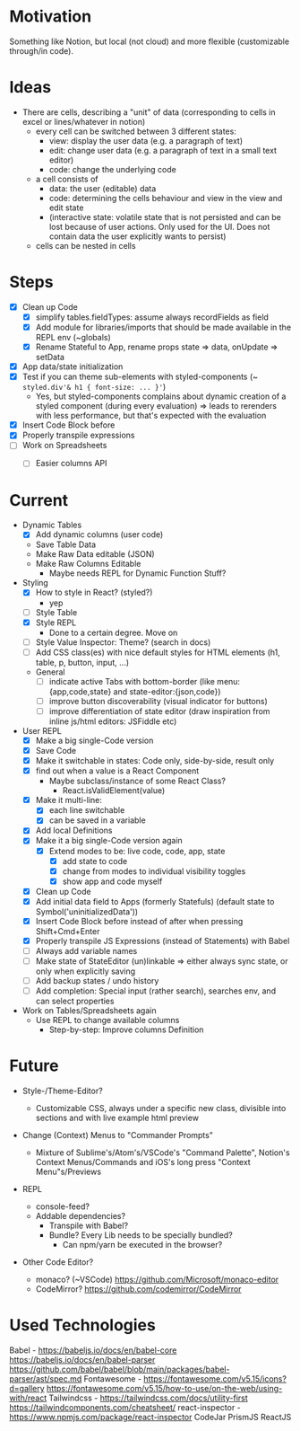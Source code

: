 # Motivation

Something like Notion, but local (not cloud) and more flexible (customizable through/in code).


# Ideas

- There are cells, describing a "unit" of data (corresponding to cells in excel or lines/whatever in notion)
    - every cell can be switched between 3 different states:
        - view: display the user data (e.g. a paragraph of text)
        - edit: change user data (e.g. a paragraph of text in a small text editor)
        - code: change the underlying code
    - a cell consists of
        - data: the user (editable) data
        - code: determining the cells behaviour and view in the view and edit state
        - (interactive state: volatile state that is not persisted and can be lost because of user actions. Only used for the UI. Does not contain data the user explicitly wants to persist)
    - cells can be nested in cells


# Steps

- [x] Clean up Code
    - [x] simplify tables.fieldTypes: assume always recordFields as field
    - [x] Add module for libraries/imports that should be made available in the REPL env (~globals)
    - [x] Rename Stateful to App, rename props state => data, onUpdate => setData
- [x] App data/state initialization
- [x] Test if you can theme sub-elements with styled-components (~ `styled.div'& h1 { font-size: ... }'`)
    * Yes, but styled-components complains about dynamic creation of a styled component (during every evaluation)
        => leads to rerenders with less performance, but that's expected with the evaluation
- [x] Insert Code Block before
- [x] Properly transpile expressions
- [ ] Work on Spreadsheets
    - [ ] Easier columns API


# Current

* Dynamic Tables
    - [x] Add dynamic columns (user code)
    * Save Table Data
    * Make Raw Data editable (JSON)
    * Make Raw Columns Editable
        * Maybe needs REPL for Dynamic Function Stuff?
* Styling
    - [x] How to style in React? (styled?)
        - yep
    - [ ] Style Table
    - [x] Style REPL
        * Done to a certain degree. Move on
    - [ ] Style Value Inspector: Theme? (search in docs)
    - [ ] Add CSS class(es) with nice default styles for HTML elements (h1, table, p, button, input, ...)
    * General
        - [ ] indicate active Tabs with bottom-border (like menu:{app,code,state} and state-editor:{json,code})
        - [ ] improve button discoverability (visual indicator for buttons)
        - [ ] improve differentiation of state editor (draw inspiration from inline js/html editors: JSFiddle etc)
* User REPL
    - [x] Make a big single-Code version
    - [x] Save Code
    - [x] Make it switchable in states: Code only, side-by-side, result only
    - [x] find out when a value is a React Component
        * Maybe subclass/instance of some React Class?
            * React.isValidElement(value)
    - [x] Make it multi-line:
        - [x] each line switchable
        - [x] can be saved in a variable
    - [x] Add local Definitions
    - [x] Make it a big single-Code version again
        - [x] Extend modes to be: live code, code, app, state
            - [x] add state to code
            - [x] change from modes to individual visibility toggles
            - [x] show app and code myself
    - [x] Clean up Code
    - [x] Add initial data field to Apps (formerly Statefuls) (default state to Symbol('uninitializedData'))
    - [x] Insert Code Block before instead of after when pressing Shift+Cmd+Enter
    - [x] Properly transpile JS Expressions (instead of Statements) with Babel
    - [ ] Always add variable names
    - [ ] Make state of StateEditor (un)linkable => either always sync state, or only when explicitly saving
    - [ ] Add backup states / undo history
    - [ ] Add completion: Special input (rather search), searches env, and can select properties
* Work on Tables/Spreadsheets again
    * Use REPL to change available columns
        * Step-by-step: Improve columns Definition

# Future

* Style-/Theme-Editor?
    * Customizable CSS, always under a specific new class, divisible into sections and with live example html preview
* Change (Context) Menus to "Commander Prompts"
    * Mixture of Sublime's/Atom's/VSCode's "Command Palette", Notion's Context Menus/Commands and iOS's long press "Context Menu"s/Previews
* REPL
    * console-feed?
    * Addable dependencies?
        * Transpile with Babel?
        * Bundle? Every Lib needs to be specially bundled?
            * Can npm/yarn be executed in the browser?

* Other Code Editor?
    - monaco? (~VSCode) https://github.com/Microsoft/monaco-editor
    - CodeMirror? https://github.com/codemirror/CodeMirror
    

# Used Technologies

Babel - https://babeljs.io/docs/en/babel-core
        https://babeljs.io/docs/en/babel-parser
        https://github.com/babel/babel/blob/main/packages/babel-parser/ast/spec.md
Fontawesome - https://fontawesome.com/v5.15/icons?d=gallery
              https://fontawesome.com/v5.15/how-to-use/on-the-web/using-with/react
Tailwindcss - https://tailwindcss.com/docs/utility-first
              https://tailwindcomponents.com/cheatsheet/
react-inspector - https://www.npmjs.com/package/react-inspector
CodeJar
PrismJS
ReactJS